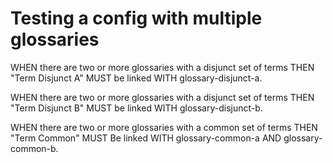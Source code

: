 # Testing a config with multiple glossaries

WHEN there are two or more glossaries with a disjunct set of terms THEN "Term Disjunct A" MUST be linked WITH glossary-disjunct-a.

WHEN there are two or more glossaries with a disjunct set of terms THEN "Term Disjunct B" MUST be linked WITH glossary-disjunct-b.

WHEN there are two or more glossaries with a common set of terms THEN "Term Common" MUST Be linked WITH
glossary-common-a AND glossary-common-b.
